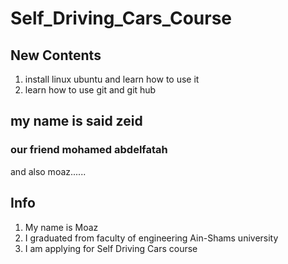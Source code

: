 # Self_Driving_Cars_Course
## New Contents
1. install linux ubuntu and learn how to use it
2. learn how to use git and git hub
## my name is said zeid
### our friend mohamed abdelfatah
and also moaz......

## Info
1. My name is Moaz
2. I graduated from faculty of engineering Ain-Shams university
3. I am applying for Self Driving Cars course 




